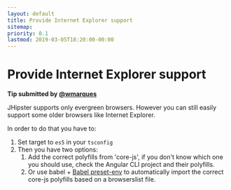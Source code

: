 ```yaml
---
layout: default
title: Provide Internet Explorer support
sitemap:
priority: 0.1
lastmod: 2019-03-05T18:20:00-00:00
---
```


# Provide Internet Explorer support

**Tip submitted by [@wmarques](https://github.com/wmarques)**

JHipster supports only evergreen browsers.
However you can still easily support some older browsers like Internet Explorer.

In order to do that you have to:

1. Set target to `es5` in your `tsconfig`
2. Then you have two options:
   1. Add the correct polyfills from 'core-js', if you don't know which one you should use, check the Angular CLI project and their polyfills.
   2. Or use babel + [Babel preset-env](https://babeljs.io/docs/en/babel-preset-env#usebuiltins) to automatically import the correct core-js polyfills based on a browserslist file.
